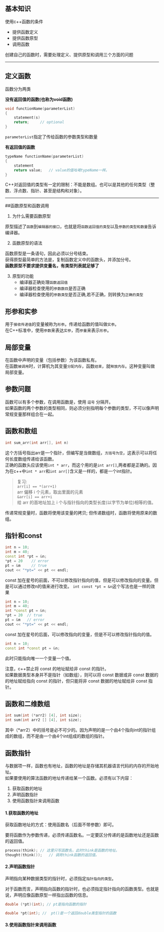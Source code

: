## 基本知识
使用c++函数的条件
* 提供函数定义
* 提供函数原型
* 调用函数

创建自己的函数时，需要处理定义、提供原型和调用三个方面的问题

---
## 定义函数
函数分为两类

**没有返回值的函数(也称为void函数)**

```c++
void functionName(parameterList)
{
    statement(s)
    return;     // optional
}
```
`parameterList`指定了传给函数的参数类型和数量

**有返回值的函数**
```c++
typeName functionName(parameterList)
{
    statement
    return value;   // value的值吆喝typeName一样。
}
```
C++对返回值的类型有一定的限制：不能是数组。也可以是其他的任何类型（整数、浮点数、指针、甚至是结构和对象）。

---
##函数原型和函数调用

1. 为什么需要函数原型

原型描述了`函数`到`编辑器的接口`，也就是将`函数返回值的类型`以及`参数的类型和数量`告诉编译器。

2. 函数原型的语法

函数原型是一条语句，因此必须以分号结束。  
获得原型最简单的方法是，复制函数定义中的函数头，并添加分号。   
**函数原型不要求提供变量名，有类型列表就足够了**

3. 原型的功能
    * 编译器正确处理`函数返回值`
    * 编译器检查使用的`参数数目`是否正确
    * 编译器检查使用的`参数类型`是否正确,若不正确，则转换为`正确的类型`

## 形参和实参

用于`接收传递值`的变量被称为`形参`。传递给函数的值叫做`实参`。    
在C++标准中，使用`参数`来表达`实参`，而`参量`来表示`形参`。

## 局部变量

在函数中声明的变量（包括参数）为该函数私有。   
在函数`被调用`时，计算机为其变量`分配内存`，函数`结束`，就`释放内存`。这种变量叫做局部变量。

## 参数问题

函数可以有多个参数，在调用函数是，使用 `逗号` 分隔开。  
如果函数的两个参数的类型相同，则必须分别指明每个参数的类型，不可以像声明常规变量那样组合在一起。

## 函数和数组

```c++
int sum_arr(int arr[], int n)
```
这个方括号指出arr是一个指针，但编写是当做数组，`方括号为空`，这表示可以将任何长度数组传递给该函数。   
正确的函数头应该使用`int * arr`，而这个用的是`int arr[]`,两者都是正确的。因为在c++中`int * arr`和`int arr[]`含义是一样的，都是一个int指针。

>复习:  
> `arr[i] == *(arr+1)`  
> arr 偏移 i 个元素，取出里面的元素  
> `&arr[i] == arr+i`  
> 给 arr 的首地址加上 i 个与指针指向的类型长度(以字节为单位)相等的值。

传递常规变量时，函数将使用该变量的拷贝; 但传递数组时，函数将使用原来的数组。

## 指针和const

  
```c++
int n = 10;
int m = 40;
const int *pt = &n;
*pt = 20    // error
pt = &m     // true
cout << "*pt=" << pt << endl;
```
const 加在星号的前面，不可以修改指针指向的值，但是可以修改指向的变量。但是可以通过修改n的值来进行改变。
`int const *pt = &n`这个写法也是一样的效果
```c++
int n = 10;
int m = 40;
int *const pt = &n;
*pt = 20  // true
pt = &m   // error
cout << "*pt=" << pt << endl;
```  
const 加在星号的后面，可以修改指向的变量，但是不可以修改指针指向的值。
```c++
int n = 10;
const int *const pt = &n;
```  
此时只能指向唯一一个变量一个值。

注意，c++禁止将 const 的地址赋给非 const 的指针。  
如果数据类型本身并不是指针（如数组），则可以将 const 数据或非 const 数据的的地址赋给指向 const 的指针，但只能将非 const 数据的地址赋给非 const 指针。

## 函数和二维数组

```c++
int sum(int (*arr2) [4], int size);
int sum(int arr2 [] [4], int size);
```
其中（*arr2）中的括号是必不可少的。因为声明的是一个由4个指向int的指针组成的数组，而不是由一个由4个int组成的数组的指针。  

## 函数指针

与数据项一样，函数也有地址，函数的地址是存储其机器语言代码的内存的开始地址。   
如果要使用的算法函数的地址传递给某一个函数。必须有以下内容：

1. 获取函数的地址
2. 声明函数指针
3. 使用函数指针来调用函数

#### 1.获取函数的地址
获取函数地址的方式：使用函数名（后面不带参数）即可。

要将函数作为参数传递，必须传递函数名。一定要区分传递的是函数地址还是函数的返回值。

```c++
process(think); // 这里只写函数名，此时think是函数的地址。
thought(think());   // 调用think函数的返回值。
```

#### 2.声明函数指针
声明指向某种数据类型的指针时，必须指定`指针指向的类型`。

对于函数而言，声明指向函数的指针时，也必须指定指针指向的函数类型。也就是说，声明应像函数原型一样指出函数的信息。


```c++
double (*pt)(int); // pt是指向函数的指针

double *pt(int); //  pt()是一个返回double类型指针的函数
```

#### 3.使用函数指针来调用函数
